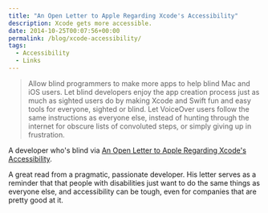 ```yaml
---
title: "An Open Letter to Apple Regarding Xcode's Accessibility"
description: Xcode gets more accessible.
date: 2014-10-25T00:07:56+00:00
permalink: /blog/xcode-accessibility/
tags:
  - Accessibility
  - Links
---
```


> Allow blind programmers to make more apps to help blind Mac and iOS users. Let blind developers enjoy the app creation process just as much as sighted users do by making Xcode and Swift fun and easy tools for everyone, sighted or blind. Let VoiceOver users follow the same instructions as everyone else, instead of hunting through the internet for obscure lists of convoluted steps, or simply giving up in frustration.

A developer who's blind via [An Open Letter to Apple Regarding Xcode's Accessibility](http://www.applevis.com/comment/31596).

A great read from a pragmatic, passionate developer. His letter serves as a reminder that that people with disabilities just want to do the same things as everyone else, and accessibility can be tough, even for companies that are pretty good at it.
